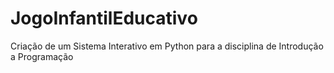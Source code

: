 # JogoInfantilEducativo
Criação de um Sistema Interativo em Python para a disciplina de Introdução a Programação
